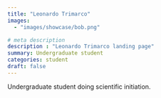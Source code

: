 ```yaml
---
title: "Leonardo Trimarco"
images: 
  - "images/showcase/bob.png"

# meta description
description : "Leonardo Trimarco landing page"
summary: Undergraduate student
categories: student
draft: false
---
```

Undergraduate student doing scientific initiation.